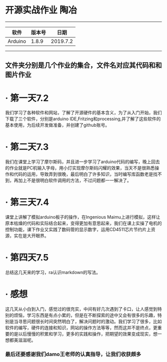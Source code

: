 # **开源实战作业** 陶冶
***********************
软件|版本号|日期
-|-|-
Arduino|1.8.9|2019.7.2
***********************
## 文件夹分别是几个作业的集合，文件名对应其代码和和图片**作业**
# · 第一天**7.2**
我们学习了各种软件和网站，了解了开源硬件的基本含义，为了从入门开始，我们下载了三个软件，分别是arduino IDE,Fritzing和processing,并了解了这些软件的基本使用，为后续开发做准备，并创建了github账号。
# · 第二天**7.3**
我们在课堂上学习了摩尔斯码，并且进一步学习了arduino代码的编写，晚上回去的作业就是PC机输入字母，用小灯实现摩尔斯码闪耀的效果，当天不是很熟悉操作和代码的运用，导致弄到很晚，最后明白了许多知识，当时编写库函数老是找不到，再加上不是很明白软件调用的方法，不过问题都一一解决了。
# · 第三天**7.4**
课堂上讲解了模拟arduino板子的操作，在Ingenious Maimu上进行模拟，这样让原本枯燥的代码和实际结合起来，变得更加有意思起来，我们在课上实操了电机的控制功能，课下作业又实践了数码管的显示数字，运用CD4511芯片节约片上资源，实在是大开眼界。
# · 第四天**7.5**
总结这几天来的学习，ra认识markdown的写法。
# · 感想
这几天从小白到入门，感觉过的很充实，中间有好几次遇到了卡口，让人感觉到特别的烦恼，学习东西是有点小累的，但是在不断探索的途中又会有很多的乐趣，特别是当寻思问题很长时间突然明白了，解决问题时的激动。我们学习了很多，比如软件的编写，硬件的连接和知识，网站的操作方法等等，然而这并不是终点，更重要的是以后慢慢的积累和学习，更多的实践和操作，把期望的效果变成现实，想一想都美滋滋呢。

### 最后还要感谢我们damo王老师的认真指导，让我们收获颇多









